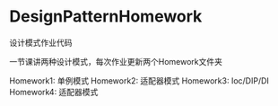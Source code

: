 # DesignPatternHomework
设计模式作业代码

一节课讲两种设计模式，每次作业更新两个Homework文件夹

Homework1: 单例模式
Homework2: 适配器模式
Homework3: Ioc/DIP/DI
Homework4: 适配器模式
